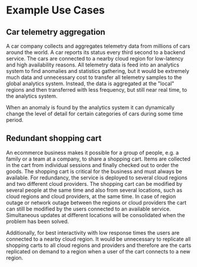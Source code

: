 # Example Use Cases

## Car telemetry aggregation

A car company collects and aggregates telemetry data from millions of cars around the world. A car reports its status
every third second to a backend service. The cars are connected to a nearby cloud region for low-latency and high
availability reasons. All telemetry data is feed into an analytics system to find anomalies and statistics gathering,
but it would be extremely much data and unnecessary cost to transfer all telemetry samples to the global analytics
system. Instead, the data is aggregated at the "local" regions and then transferred with less frequency, but still
near real time, to the analytics system.

When an anomaly is found by the analytics system it can dynamically change the level of detail for certain categories
of cars during some time period.

## Redundant shopping cart

An ecommerce business makes it possible for a group of people, e.g. a family or a team at a company, to share a
shopping cart. Items are collected in the cart from individual sessions and finally checked out to order the goods.
The shopping cart is critical for the business and must always be available. For redundancy, the service is
deployed to several cloud regions and two different cloud providers. The shopping cart can be modified by several
people at the same time and also from several locations, such as cloud regions and cloud providers, at the same time.
In case of region outage or network outage between the regions or cloud providers the cart can still be modified by
the users connected to an available service. Simultaneous updates at different locations will be consolidated when
the problem has been solved.

Additionally, for best interactivity with low response times the users are connected to a nearby cloud region.
It would be unnecessary to replicate all shopping carts to all cloud regions and providers and therefore are the
carts replicated on demand to a region when a user of the cart connects to a new region.


